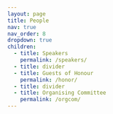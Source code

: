 ```yaml
---
layout: page
title: People
nav: true
nav_order: 8
dropdown: true
children:
  - title: Speakers
    permalink: /speakers/
  - title: divider
  - title: Guests of Honour
    permalink: /honor/
  - title: divider
  - title: Organising Committee
    permalink: /orgcom/
---
```

